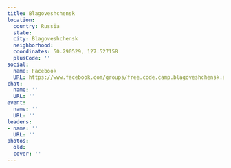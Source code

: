 ```yaml
---
title: Blagoveshchensk
location:
  country: Russia
  state: 
  city: Blagoveshchensk
  neighborhood: 
  coordinates: 50.290529, 127.527158
  plusCode: ''
social:
  name: Facebook
  URL: https://www.facebook.com/groups/free.code.camp.blagoveshchensk.amur.region
chat:
  name: ''
  URL: ''
event:
  name: ''
  URL: ''
leaders:
- name: ''
  URL: ''
photos:
  old: 
  cover: ''
---
```

